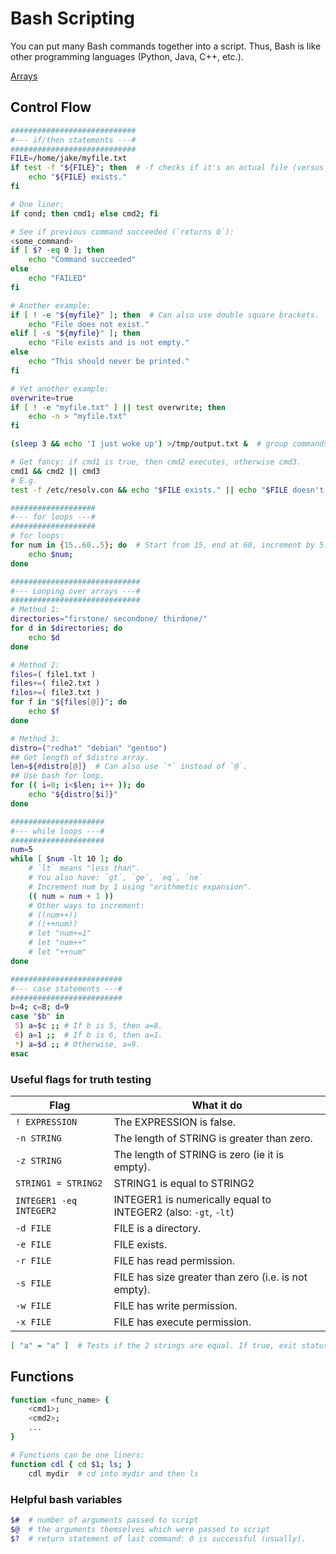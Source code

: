 # Bash Scripting

You can put many Bash commands together into a script.
Thus, Bash is like other programming languages (Python, Java, C++, etc.).

[Arrays](https://www.tutorialkart.com/bash-shell-scripting/bash-array/)

## Control Flow

```bash
############################
#--- if/then statements ---#
############################
FILE=/home/jake/myfile.txt
if test -f "${FILE}"; then  # -f checks if it's an actual file (versus a dir).
    echo "${FILE} exists."
fi

# One liner:
if cond; then cmd1; else cmd2; fi

# See if previous command succeeded (`returns 0`):
<some_command>
if [ $? -eq 0 ]; then
    echo "Command succeeded"
else
    echo "FAILED"
fi

# Another example:
if [ ! -e "${myfile}" ]; then  # Can also use double square brackets.
    echo "File does not exist."
elif [ -s "${myfile}" ]; then
    echo "File exists and is not empty."
else
    echo "This should never be printed."
fi

# Yet another example:
overwrite=true
if [ ! -e "myfile.txt" ] || test overwrite; then
    echo -n > "myfile.txt"
fi

(sleep 3 && echo 'I just woke up') >/tmp/output.txt &  # group commands and redirect stdout!

# Get fancy: if cmd1 is true, then cmd2 executes, otherwise cmd3.
cmd1 && cmd2 || cmd3
# E.g.
test -f /etc/resolv.con && echo "$FILE exists." || echo "$FILE doesn't exist."

###################
#--- for loops ---#
###################
# for loops:
for num in {15..60..5}; do  # Start from 15, end at 60, increment by 5.
    echo $num;
done

#############################
#--- Looping over arrays ---#
#############################
# Method 1:
directories="firstone/ secondone/ thirdone/"
for d in $directories; do
    echo $d
done

# Method 2:
files=( file1.txt )
files+=( file2.txt )
files+=( file3.txt )
for f in "${files[@]}"; do
    echo $f
done

# Method 3:
distro=("redhat" "debian" "gentoo")
## Get length of $distro array.
len=${#distro[@]}  # Can also use `*` instead of `@`.
## Use bash for loop.
for (( i=0; i<$len; i++ )); do
    echo "${distro[$i]}"
done

#####################
#--- while loops ---#
#####################
num=5
while [ $num -lt 10 ]; do
    # `lt` means "less than".
    # You also have: `gt`, `ge`, `eq`, `ne`
    # Increment num by 1 using "arithmetic expansion".
    (( num = num + 1 ))
    # Other ways to increment:
    # ((num++))
    # ((++num))
    # let "num+=1" 
    # let "num++"
    # let "++num"
done

#########################
#--- case statements ---#
#########################
b=4; c=8; d=9
case "$b" in
 5) a=$c ;; # If b is 5, then a=8.
 6) a=1 ;;  # If b is 6, then a=1.
 *) a=$d ;; # Otherwise, a=9.
esac
```

### Useful flags for truth testing

| Flag | What it do |
| ---- | ---------- |
| `! EXPRESSION` | The EXPRESSION is false. |
| `-n STRING` | The length of STRING is greater than zero. |
| `-z STRING` | The length of STRING is zero (ie it is empty). |
| `STRING1 = STRING2` | STRING1 is equal to STRING2 |
| `INTEGER1 -eq INTEGER2` | INTEGER1 is numerically equal to INTEGER2 (also: `-gt`, `-lt`)|
| `-d FILE` |  FILE is a directory. |
| `-e FILE` |  FILE exists. |
| `-r FILE` |  FILE has read permission. |
| `-s FILE` |  FILE has size greater than zero (i.e. is not empty). |
| `-w FILE` |  FILE has write permission. |
| `-x FILE` |  FILE has execute permission. |

```bash
[ "a" = "a" ]  # Tests if the 2 strings are equal. If true, exit status = 0.
```

## Functions

```bash
function <func_name> {
    <cmd1>;
    <cmd2>;
    ...
}

# Functions can be one liners:
function cdl { cd $1; ls; }
    cdl mydir  # cd into mydir and then ls
```

### Helpful bash variables

```bash
$#  # number of arguments passed to script
$@  # the arguments themselves which were passed to script
$?  # return statement of last command: 0 is successful (usually).
```
